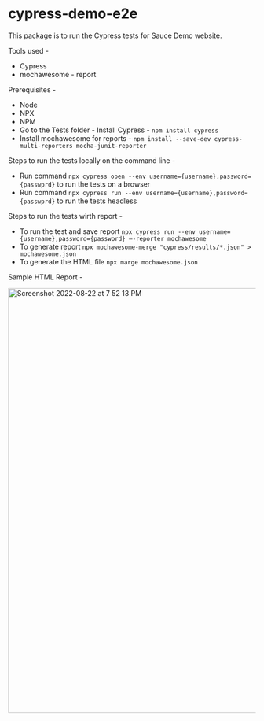 # cypress-demo-e2e
This package is to run the Cypress tests for Sauce Demo website.

Tools used -
* Cypress
* mochawesome - report

Prerequisites -
* Node
* NPX
* NPM
* Go to the Tests folder - Install Cypress - `npm install cypress`
* Install mochawesome for reports - `npm install --save-dev cypress-multi-reporters mocha-junit-reporter`

Steps to run the tests locally on the command line - 
* Run command `npx cypress open --env username={username},password={passwprd}` to run the tests on a browser
* Run command `npx cypress run --env username={username},password={passwprd}` to run the tests headless

Steps to run the tests wirth report - 
* To run the test and save report `npx cypress run --env username={username},password={password} —-reporter mochawesome`
* To generate report `npx mochawesome-merge "cypress/results/*.json" > mochawesome.json`
* To generate the HTML file `npx marge mochawesome.json`

Sample HTML Report - 

<img width="864" alt="Screenshot 2022-08-22 at 7 52 13 PM" src="https://user-images.githubusercontent.com/58805239/185944721-2574e8a0-dafd-461a-99a1-651dbdda13ee.png">
